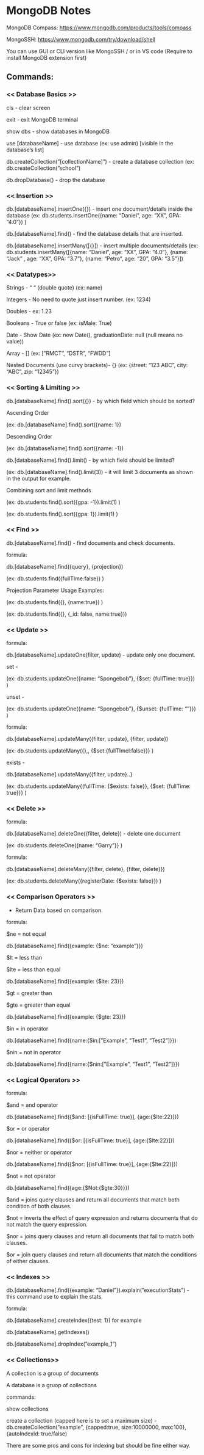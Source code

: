 # MongoDB Notes

MongoDB Compass: https://www.mongodb.com/products/tools/compass

MongoSSH: https://www.mongodb.com/try/download/shell

You can use GUI or CLI version like MongoSSH / or in VS code (Require to install MongoDB extension first)

## Commands:

### << Database Basics >>

cls - clear screen

exit - exit MongoDB terminal

show dbs - show databases in MongoDB

use [databaseName] - use database (ex: use admin) [visible in the database’s list]

db.createCollection(”[collectionName]”) - create a database collection (ex: db.createCollection(”school”)

db.dropDatabase() - drop the database 

### << Insertion >>

db.[databaseName].insertOne({}) - insert one document/details inside the database (ex: db.students.insertOne({name: “Daniel”, age: “XX”, GPA: “4.0”}) )

db.[databaseName].find() - find the database details that are inserted.

db.[databaseName].insertMany([{}]) - insert multiple documents/details (ex: db.students.insertMany([{name: “Daniel”, age: “XX”, GPA: “4.0”}, {name: “Jack” , age: “XX”, GPA: “3.7”}, {name: “Petro”, age: “20”, GPA: “3.5”}])

### << Datatypes>>

Strings - “ “ (double quote) (ex: name)

Integers - No need to quote just insert number. (ex: 1234)

Doubles - ex: 1.23

Booleans - True or false (ex: isMale: True)

Date - Show Date (ex: new Date(), graduationDate: null (null means no value))

Array - [] (ex: [”RMCT”, “DSTR”, “FWDD”]

Nested Documents (use curvy brackets)- {} (ex: {street: “123 ABC”, city: “ABC”, zip: “12345”})

### << Sorting & Limiting >>

db.[databaseName].find().sort({}) - by which field which should be sorted? 

Ascending Order

(ex: db.[databaseName].find().sort({name: 1})

Descending Order

(ex: db.[databaseName].find().sort({name: -1})

db.[databaseName].find().limit() - by which field should be limited?

(ex: db.[databaseName].find().limit(3)) - it will limit 3 documents as shown in the output for example.

Combining sort and limit methods

(ex: db.students.find().sort({gpa: -1}).limit(1) )

(ex: db.students.find().sort({gpa: 1}).limit(1) )

### << Find >>

db.[databaseName].find() - find documents and check documents.

formula:

db.[databaseName].find({query}, {projection})

(ex: db.students.find({fullTIme:false}) )

Projection Parameter Usage Examples:

(ex: db.students.find({}, {name:true}) )

(ex: db.students.find({}, {_id: false, name:true}))

### << Update >>

formula:

db.[databaseName].updateOne(filter, update) - update only one document.

set -

(ex: db.students.updateOne({name: “Spongebob”}, {$set: {fullTime: true}}) )

unset - 

(ex: db.students.updateOne({name: “Spongebob”}, {$unset: {fullTime: “”}}) )

formula:

db.[databaseName].updateMany({filter, update}, {filter, update})

(ex: db.students.updateMany({},, {$set:{fullTImel:false}}} ) 

exists - 

db.[databaseName].updateMany({filter, update}..}

(ex: db.students.updateMany{(fullTime: {$exists: false}}, {$set: {fullTime: true}}} ) 

### << Delete >>

formula:

db.[databaseName].deleteOne({filter, delete}) - delete one document

(ex: db.students.deleteOne({name: “Garry”}} )

formula:

db.[databaseName].deleteMany({filter, delete}, {filter, delete}})

(ex: db.students.deleteMany({registerDate: {$exists: false}}) ) 

### << Comparison Operators >>

- Return Data based on comparison.

formula:

$ne = not equal

db.[databaseName].find({example: {$ne: “example”}})

$lt = less than

$lte = less than equal

db.[databaseName].find({example: {$lte: 23}})

$gt = greater than

$gte = greater than equal

db.[databaseName].find({example: {$gte: 23}})

$in = in operator

db.[databaseName].find({name:{$in:[”Example”, “Test1”, “Test2”]}})

$nin = not in operator

db.[databaseName].find({name:{$nin:[”Example”, “Test1”, “Test2”]}})

### << Logical Operators >>

formula:

$and = and operator

db.[databaseName].find({$and: [{isFullTime: true}], {age:{$lte:22}]})

$or = or operator

db.[databaseName].find({$or: [{isFullTime: true}], {age:{$lte:22}]})

$nor = neither or operator

db.[databaseName].find({$nor: [{isFullTime: true}], {age:{$lte:22}]})

$not = not operator

db.[databaseName].find({age:{$Not:{$gte:30}}})

$and = joins query clauses and return all documents that match both condition of both clauses.

$not = inverts the effect of query expression and returns documents that do not match the query expression.

$nor = joins query clauses and return all documents that fail to match both clauses.

$or = join query clauses and return all documents that match the conditions of either clauses.

### << Indexes >>

db.[databaseName[.find({example: “Daniel”}).explain(”executionStats”) - this command use to explain the stats.

formula:

db.[databaseName].createIndex({test: 1}) for example

db.[databaseName].getIndexes()

db.[databaseName].dropIndex(”example_1”)

### << Collections>>

A collection is a group of documents

A database is a gruop of collections

commands:

show collections

create a collection (capped here is to set a maximum size) - db.createCollection(”example”, {capped:true, size:10000000, max:100}, {autoIndexId: true/false)

There are some pros and cons for indexing but should be fine either way.